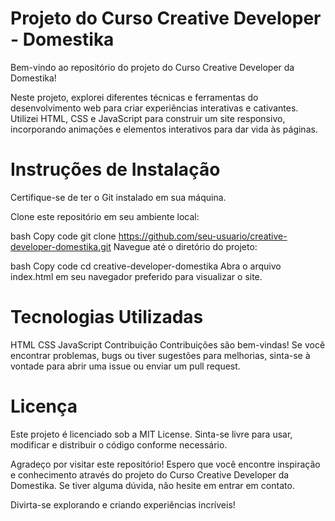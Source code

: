 # Projeto do Curso Creative Developer - Domestika
 Bem-vindo ao repositório do projeto do Curso Creative Developer da Domestika!

Neste projeto, explorei diferentes técnicas e ferramentas do desenvolvimento web para criar experiências interativas e cativantes. Utilizei HTML, CSS e JavaScript para construir um site responsivo, incorporando animações e elementos interativos para dar vida às páginas.

# Instruções de Instalação
Certifique-se de ter o Git instalado em sua máquina.

Clone este repositório em seu ambiente local:

bash
Copy code
git clone https://github.com/seu-usuario/creative-developer-domestika.git
Navegue até o diretório do projeto:

bash
Copy code
cd creative-developer-domestika
Abra o arquivo index.html em seu navegador preferido para visualizar o site.

# Tecnologias Utilizadas
HTML
CSS
JavaScript
Contribuição
Contribuições são bem-vindas! Se você encontrar problemas, bugs ou tiver sugestões para melhorias, sinta-se à vontade para abrir uma issue ou enviar um pull request.

# Licença
Este projeto é licenciado sob a MIT License. Sinta-se livre para usar, modificar e distribuir o código conforme necessário.

Agradeço por visitar este repositório! Espero que você encontre inspiração e conhecimento através do projeto do Curso Creative Developer da Domestika. Se tiver alguma dúvida, não hesite em entrar em contato.

Divirta-se explorando e criando experiências incríveis!